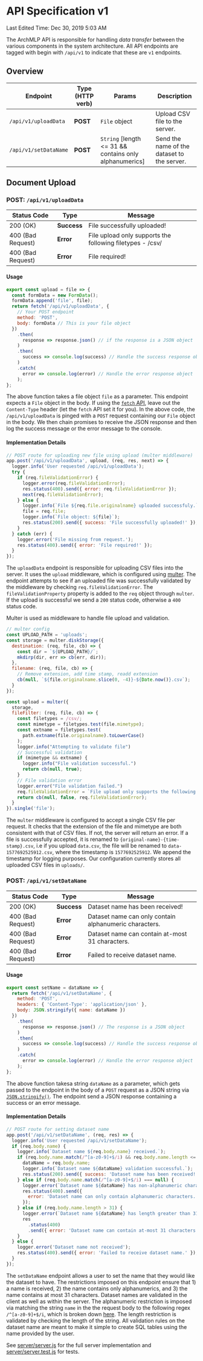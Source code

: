 # API Specification v1
Last Edited Time: Dec 30, 2019 5:03 AM

The ArchMLP API is responsible for handling *data transfer* between the various components in the system architecture. All API endpoints are tagged with begin with `/api/v1` to indicate that these are `v1` endpoints.

## Overview

|  Endpoint 	| Type (HTTP verb)	| Params|  Description 
|---	|---	|---	|---
|  `/api/v1/uploadData` 	|  **POST** 	| `File` object | Upload CSV file to the server.  		
| `/api/v1/setDataName` | **POST**  | `String` [length <= 31 && contains only alphanumerics] | Send the name of the dataset to the server.

## Document Upload

### POST: `/api/v1/uploadData`

|  Status Code 	|   Type	|  Message 
|---	|---	|---	
|  200 (OK) 	|  **Success** 	| File successfully uploaded!  
|  400 (Bad Request) 	|  **Error** 	| File upload only supports the following filetypes - /csv/
|  400 (Bad Request) 	|  **Error** 	| File required!

#### Usage
```javascript
export const upload = file => {
  const formData = new FormData();
  formData.append('file', file);
  return fetch('/api/v1/uploadData', {
    // Your POST endpoint
    method: 'POST',
    body: formData // This is your file object
  })
    .then(
      response => response.json() // if the response is a JSON object
    )
    .then(
      success => console.log(success) // Handle the success response object
    )
    .catch(
      error => console.log(error) // Handle the error response object
    );
};
```

The above function takes a file object `file` as a parameter. This endpoint expects a `File` object in the body. If using the [`fetch` API](https://developer.mozilla.org/en-US/docs/Web/API/Fetch_API), leave out the `Content-Type` header (let the `fetch` API set it for you). In the above code, the `/api/v1/uploadData` is pinged with a `POST` request containing our `File` object in the body. We then chain promises to receive the JSON response and then log the success message or the error message to the console.

#### Implementation Details

```javascript
// POST route for uploading new file using upload (multer middleware)
app.post('/api/v1/uploadData', upload, (req, res, next) => {
  logger.info('User requested /api/v1/uploadData');
  try {
    if (req.fileValidationError) {
      logger.error(req.fileValidationError);
      res.status(400).send({ error: req.fileValidationError });
      next(req.fileValidationError);
    } else {
      logger.info(`File ${req.file.originalname} uploaded successfuly.`);
      file = req.file;
      logger.info(`File object: ${file}`);
      res.status(200).send({ success: 'File successfully uploaded!' });
    }
  } catch (err) {
    logger.error('File missing from request.');
    res.status(400).send({ error: 'File required!' });
  }
});

```

The `uploadData` endpoint is responsible for uploading CSV files into the server. It uses the `upload` middleware, which is configured using [multer](https://www.npmjs.com/package/multer). The endpoint attempts to see if an uploaded file was successfully validated by the middleware by checking `req.fileValidationError`. The `fileValidationProperty` property is added to the `req` object through `multer`. If the upload is successful we send a `200` status code,  otherwise a `400` status code.

Multer is used as middleware to handle file upload and validation.

```javascript
// multer config
const UPLOAD_PATH = 'uploads';
const storage = multer.diskStorage({
  destination: (req, file, cb) => {
    const dir = `${UPLOAD_PATH}/`;
    mkdirp(dir, err => cb(err, dir));
  },
  filename: (req, file, cb) => {
    // Remove extension, add time stamp, readd extension
    cb(null, `${file.originalname.slice(0, -4)}-${Date.now()}.csv`);
  }
});

const upload = multer({
  storage,
  fileFilter: (req, file, cb) => {
    const filetypes = /csv/;
    const mimetype = filetypes.test(file.mimetype);
    const extname = filetypes.test(
      path.extname(file.originalname).toLowerCase()
    );
    logger.info("Attempting to validate file")
    // Successful validation
    if (mimetype && extname) {
      logger.info("File validation successful.")
      return cb(null, true);
    }
    // File validation error
    logger.error("File validation failed.")
    req.fileValidationError = `File upload only supports the following filetypes - ${filetypes}`;
    return cb(null, false, req.fileValidationError);
  }
}).single('file');
```

The `multer` middleware is configured to accept a single CSV file per request. It checks that the extension of the file and mimetype are both consistent with that of CSV files. If not, the server will return an error. If a file is successfully accepted, it is renamed to `{original-name}-{time-stamp}.csv`, i.e if you upload `data.csv`, the file will be renamed to  `data-1577692525912.csv`, where the timestamp is `1577692525912`. We append the timestamp for logging purposes. Our configuration currently stores all uploaded CSV files in `uploads/`.

### POST: `/api/v1/setDataName`

|  Status Code 	|   Type	|  Message 
|---	|---	|---	
|  200 (OK) 	|  **Success** 	| Dataset name has been received! 
|  400 (Bad Request) 	|  **Error** 	| Dataset name can only contain alphanumeric characters.
|  400 (Bad Request) 	|  **Error** 	| Dataset name can contain at-most 31 characters.
|  400 (Bad Request) 	|  **Error** 	| Failed to receive dataset name.

#### Usage

```javascript
export const setName = dataName => {
  return fetch('/api/v1/setDataName', {
    method: 'POST',
    headers: { 'Content-Type': 'application/json' },
    body: JSON.stringify({ name: dataName })
  })
    .then(
      response => response.json() // The response is a JSON object
    )
    .then(
      success => console.log(success) // Handle the success response object
    )
    .catch(
      error => console.log(error) // Handle the error response object
    );
};
```

The above function takesa string `dataName` as a parameter, which gets passed to the endpoint in the body of a `POST` request as a JSON string via [`JSON.stringify()`](https://developer.mozilla.org/en-US/docs/Web/JavaScript/Reference/Global_Objects/JSON/stringify). The endpoint send a JSON response containing a success or an error message.

#### Implementation Details

```javascript
// POST route for setting dataset name
app.post('/api/v1/setDataName', (req, res) => {
  logger.info('User requested /api/v1/setDataName');
  if (req.body.name) {
    logger.info(`Dataset name ${req.body.name} received.`);
    if (req.body.name.match(/^[a-z0-9]+$/i) && req.body.name.length <= 31) {
      dataName = req.body.name;
      logger.info(`Dataset name ${dataName} validation successful.`);
      res.status(200).send({ success: 'Dataset name has been received!' });
    } else if (req.body.name.match(/^[a-z0-9]+$/i) === null) {
      logger.error(`Dataset name ${dataName} has non-alphanumeric characters.`);
      res.status(400).send({
        error: 'Dataset name can only contain alphanumeric characters.'
      });
    } else if (req.body.name.length > 31) {
      logger.error(`Dataset name ${dataName} has length greater than 31.`);
      res
        .status(400)
        .send({ error: 'Dataset name can contain at-most 31 characters.' });
    }
  } else {
    logger.error('Dataset name not received');
    res.status(400).send({ error: 'Failed to receive dataset name.' });
  }
});
```

The `setDataName` endpoint allows a user to set the name that they would like the dataset to have. The restrictions imposed on this endpoint ensure that 1) a name is received, 2) the name contains only alphanumerics, and 3) the name contains at most 31 characters. Dataset names are validated in the client as well as within the server. The alphanumeric restriction is imposed via matching the string `name` in the the request body to the following regex `/^[a-z0-9]+$/i`, which is broken down [here](https://stackoverflow.com/questions/388996/regex-for-javascript-to-allow-only-alphanumeric). The length restriction is validated by checking the length of the string. All validation rules on the dataset name are meant to make it simple to create SQL tables using the name provided by the user.

See [server/server.js](../../server/server.js) for the full server implementation and [server/server.test.js](../../server/server.test.js) for tests.